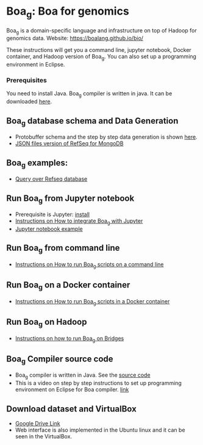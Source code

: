 # Boa<sub>g</sub>: Boa for genomics

Boa<sub>g</sub> is a domain-specific language and infrastructure on top of Hadoop for genomics data.
Website: https://boalang.github.io/bio/


These instructions will get you a command line, jupyter notebook, Docker container, and Hadoop version of  Boa<sub>g</sub>. You can also set up a programming environment in Eclipse.

### Prerequisites

You need to install Java. Boa<sub>g</sub> compiler is written in java. It can be downloaded [here](https://www.oracle.com/technetwork/java/javase/downloads/index.html).


## Boa<sub>g</sub> database schema and Data Generation

* Protobuffer schema and the step by step data generation is shown [here](https://github.com/boalang/bio/blob/master/supplemental/Data_Generation.md).
* [JSON files version of RefSeq for MongoDB](https://github.com/boalang/bio/blob/master/supplemental/11_MongoDB.md)


## Boa<sub>g</sub>  examples:
* [Query over Refseq database](https://github.com/boalang/bio/tree/master/Boa%20queries)

## Run Boa<sub>g</sub> from Jupyter notebook
* Prerequisite is Jupyter: [install](https://jupyter.org/install)
* [Instructions on How to integrate Boa<sub>g</sub> with Jupyter](https://github.com/boalang/bio/tree/master/jupyter_notebooks)
* [Jupyter notebook example](https://github.com/boalang/bio/blob/master/jupyter_notebooks/Boa_ipython.ipynb)

## Run Boa<sub>g</sub> from command line
* [Instructions on How to run Boa<sub>g</sub> scripts on a command line ](https://github.com/boalang/bio/tree/master/Command_Line)

## Run Boa<sub>g</sub> on a Docker container
* [Instructions on How to run Boa<sub>g</sub> scripts in a Docker container ](https://github.com/boalang/bio/tree/master/Docker)

## Run Boa<sub>g</sub> on Hadoop
* [Instructions on how to run Boa<sub>g</sub> on Bridges](https://github.com/boalang/bio/blob/master/supplemental/09_Hadoop_RefSeq.md)

## Boa<sub>g</sub> Compiler source code
* Boa<sub>g</sub> compiler is written in Java. See the [source code](https://github.com/boalang/bio/tree/master/compiler)
* This is a video on step by step instructions to set up programming environment on Eclipse for Boa compiler. [link](https://www.youtube.com/watch?v=s4-xfprwJ0c)



## Download dataset and VirtualBox
* [Google Drive Link](https://drive.google.com/drive/folders/1u-APb-clMbPNpHXhalthPWEDsNT-OtnX?usp=sharing)
* Web interface is also implemented in the Ubuntu linux and it can be seen in the VirtualBox.
